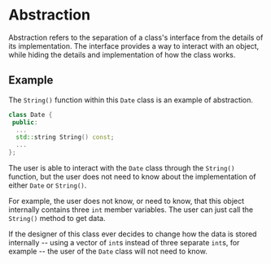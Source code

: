 # Abstraction

Abstraction refers to the separation of a class's interface from the details of its implementation. The interface provides a way to interact with an object, while hiding the details and implementation of how the class works.

## Example

The `String()` function within this `Date` class is an example of abstraction.

```C++
class Date {
 public:
  ...
  std::string String() const;
  ...
};
```

The user is able to interact with the `Date` class through the `String()` function, but the user does not need to know about the implementation of either `Date` or `String()`.

For example, the user does not know, or need to know, that this object internally contains three `int` member variables. The user can just call the `String()` method to get data.

If the designer of this class ever decides to change how the data is stored internally -- using a vector of `int`s instead of three separate `int`s, for example -- the user of the `Date` class will not need to know.

